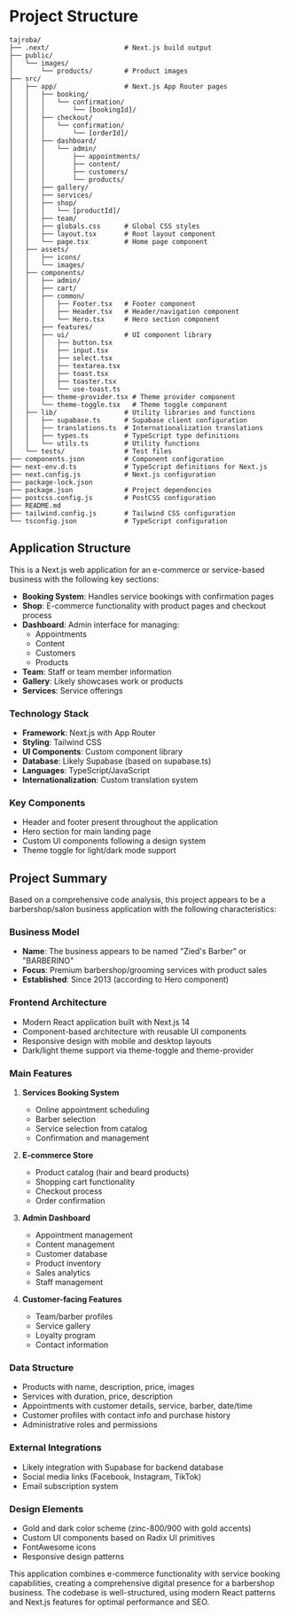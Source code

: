 # Project Structure

```
tajroba/
├── .next/                   # Next.js build output
├── public/
│   └── images/
│       └── products/        # Product images
├── src/
│   ├── app/                 # Next.js App Router pages
│   │   ├── booking/
│   │   │   └── confirmation/
│   │   │       └── [bookingId]/
│   │   ├── checkout/
│   │   │   └── confirmation/
│   │   │       └── [orderId]/
│   │   ├── dashboard/
│   │   │   └── admin/
│   │   │       ├── appointments/
│   │   │       ├── content/
│   │   │       ├── customers/
│   │   │       └── products/
│   │   ├── gallery/
│   │   ├── services/
│   │   ├── shop/
│   │   │   └── [productId]/
│   │   ├── team/
│   │   ├── globals.css      # Global CSS styles
│   │   ├── layout.tsx       # Root layout component
│   │   └── page.tsx         # Home page component
│   ├── assets/
│   │   ├── icons/
│   │   └── images/
│   ├── components/
│   │   ├── admin/
│   │   ├── cart/
│   │   ├── common/
│   │   │   ├── Footer.tsx   # Footer component
│   │   │   ├── Header.tsx   # Header/navigation component
│   │   │   └── Hero.tsx     # Hero section component
│   │   ├── features/
│   │   ├── ui/              # UI component library
│   │   │   ├── button.tsx
│   │   │   ├── input.tsx
│   │   │   ├── select.tsx
│   │   │   ├── textarea.tsx
│   │   │   ├── toast.tsx
│   │   │   ├── toaster.tsx
│   │   │   └── use-toast.ts
│   │   ├── theme-provider.tsx # Theme provider component
│   │   └── theme-toggle.tsx   # Theme toggle component
│   ├── lib/                 # Utility libraries and functions
│   │   ├── supabase.ts      # Supabase client configuration
│   │   ├── translations.ts  # Internationalization translations
│   │   ├── types.ts         # TypeScript type definitions
│   │   └── utils.ts         # Utility functions
│   └── tests/               # Test files
├── components.json          # Component configuration
├── next-env.d.ts            # TypeScript definitions for Next.js
├── next.config.js           # Next.js configuration
├── package-lock.json
├── package.json             # Project dependencies
├── postcss.config.js        # PostCSS configuration
├── README.md
├── tailwind.config.js       # Tailwind CSS configuration
└── tsconfig.json            # TypeScript configuration
```

## Application Structure

This is a Next.js web application for an e-commerce or service-based business with the following key sections:

- **Booking System**: Handles service bookings with confirmation pages
- **Shop**: E-commerce functionality with product pages and checkout process
- **Dashboard**: Admin interface for managing:
  - Appointments
  - Content
  - Customers
  - Products
- **Team**: Staff or team member information
- **Gallery**: Likely showcases work or products
- **Services**: Service offerings

### Technology Stack

- **Framework**: Next.js with App Router
- **Styling**: Tailwind CSS
- **UI Components**: Custom component library
- **Database**: Likely Supabase (based on supabase.ts)
- **Languages**: TypeScript/JavaScript
- **Internationalization**: Custom translation system

### Key Components

- Header and footer present throughout the application
- Hero section for main landing page
- Custom UI components following a design system
- Theme toggle for light/dark mode support

## Project Summary

Based on a comprehensive code analysis, this project appears to be a barbershop/salon business application with the following characteristics:

### Business Model

- **Name**: The business appears to be named "Zied's Barber" or "BARBERINO"
- **Focus**: Premium barbershop/grooming services with product sales
- **Established**: Since 2013 (according to Hero component)

### Frontend Architecture

- Modern React application built with Next.js 14
- Component-based architecture with reusable UI components
- Responsive design with mobile and desktop layouts
- Dark/light theme support via theme-toggle and theme-provider

### Main Features

1. **Services Booking System**

   - Online appointment scheduling
   - Barber selection
   - Service selection from catalog
   - Confirmation and management

2. **E-commerce Store**

   - Product catalog (hair and beard products)
   - Shopping cart functionality
   - Checkout process
   - Order confirmation

3. **Admin Dashboard**

   - Appointment management
   - Content management
   - Customer database
   - Product inventory
   - Sales analytics
   - Staff management

4. **Customer-facing Features**
   - Team/barber profiles
   - Service gallery
   - Loyalty program
   - Contact information

### Data Structure

- Products with name, description, price, images
- Services with duration, price, description
- Appointments with customer details, service, barber, date/time
- Customer profiles with contact info and purchase history
- Administrative roles and permissions

### External Integrations

- Likely integration with Supabase for backend database
- Social media links (Facebook, Instagram, TikTok)
- Email subscription system

### Design Elements

- Gold and dark color scheme (zinc-800/900 with gold accents)
- Custom UI components based on Radix UI primitives
- FontAwesome icons
- Responsive design patterns

This application combines e-commerce functionality with service booking capabilities, creating a comprehensive digital presence for a barbershop business. The codebase is well-structured, using modern React patterns and Next.js features for optimal performance and SEO.
